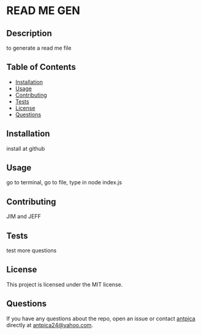 
# READ ME GEN

## Description
to generate a read me file

## Table of Contents

* [Installation](#installation)
* [Usage](#usage)
* [Contributing](#contributing)
* [Tests](#tests)
* [License](#license)
* [Questions](#questions)

## Installation
install at github

## Usage
go to terminal, go to file, type in node index.js

## Contributing
JIM and JEFF

## Tests
test more questions

## License
This project is licensed under the MIT license.

## Questions
If you have any questions about the repo, open an issue or contact [antpica](https://github.com/antpica) directly at antpica24@yahoo.com.
